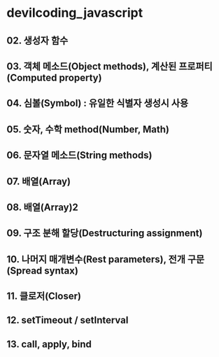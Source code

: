 # devilcoding_javascript

## 02. 생성자 함수

## 03. 객체 메소드(Object methods), 계산된 프로퍼티(Computed property)

## 04. 심볼(Symbol) : 유일한 식별자 생성시 사용

## 05. 숫자, 수학 method(Number, Math)

## 06. 문자열 메소드(String methods)

## 07. 배열(Array)

## 08. 배열(Array)2

## 09. 구조 분해 할당(Destructuring assignment)

## 10. 나머지 매개변수(Rest parameters), 전개 구문(Spread syntax)

## 11. 클로저(Closer)

## 12. setTimeout / setInterval

## 13. call, apply, bind
